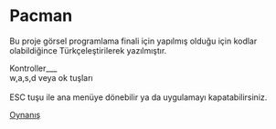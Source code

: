# Pacman

Bu proje görsel programlama finali için yapılmış olduğu için kodlar olabildiğince Türkçeleştirilerek yazılmıştır.

Kontroller___<br>
w,a,s,d   veya   ok tuşları
<br><br>
ESC tuşu ile ana menüye dönebilir ya da uygulamayı kapatabilirsiniz.

[Oynanış](https://www.youtube.com/watch?v=VIDEO_ID](https://www.youtube.com/watch?v=mvzZfIm-xxE))

